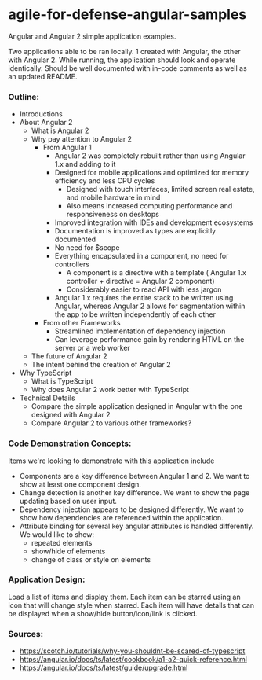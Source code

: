 # agile-for-defense-angular-samples
Angular and Angular 2 simple application examples.

Two applications able to be ran locally. 1 created with Angular, the other with Angular 2. While running, the application should look and operate identically. Should be well documented with in-code comments as well as an updated README.

### Outline:
* Introductions
* About Angular 2
    * What is Angular 2
    * Why pay attention to Angular 2
		* From Angular 1 
			* Angular 2 was completely rebuilt rather than using Angular 1.x and adding to it
			* Designed for mobile applications and optimized for memory efficiency and less CPU cycles
				* Designed with touch interfaces, limited screen real estate, and mobile hardware in mind
				* Also means increased computing performance and responsiveness on desktops
			* Improved integration with IDEs and development ecosystems
			* Documentation is improved as types are explicitly documented
			* No need for $scope
			* Everything encapsulated in a component, no need for controllers
				* A component is a directive with a template ( Angular 1.x controller + directive = Angular 2 component)
				* Considerably easier to read API with less jargon
			* Angular 1.x requires the entire stack to be written using Angular, whereas Angular 2 allows for segmentation within the app to be written independently of each other
		* From other Frameworks
			* Streamlined implementation of dependency injection
			* Can leverage performance gain by rendering HTML on the server or a web worker
    * The future of Angular 2
    * The intent behind the creation of Angular 2
* Why TypeScript
    * What is TypeScript
    * Why does Angular 2 work better with TypeScript
* Technical Details
    * Compare the simple application designed in Angular with the one designed with Angular 2
    * Compare Angular 2 to various other frameworks?

### Code Demonstration Concepts:
Items we're looking to demonstrate with this application include
* Components are a key difference between Angular 1 and 2. We want to show at least one component design.
* Change detection is another key difference. We want to show the page updating based on user input.
* Dependency injection appears to be designed differently. We want to show how dependencies are referenced within the application.
* Attribute binding for several key angular attributes is handled differently. We would like to show:
    * repeated elements
    * show/hide of elements
    * change of class or style on elements

### Application Design:
Load a list of items and display them. Each item can be starred using an icon that will change style when starred. Each item will have details that can be displayed when a show/hide button/icon/link is clicked.

### Sources:
* https://scotch.io/tutorials/why-you-shouldnt-be-scared-of-typescript
* https://angular.io/docs/ts/latest/cookbook/a1-a2-quick-reference.html
* https://angular.io/docs/ts/latest/guide/upgrade.html
